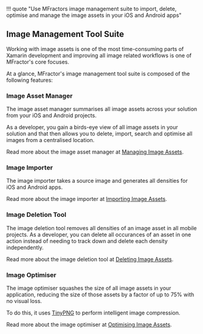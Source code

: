 !!! quote "Use MFractors image management suite to import, delete, optimise and manage the image assets in your iOS and Android apps"

## Image Management Tool Suite

Working with image assets is one of the most time-consuming parts of Xamarin development and improving all image related workflows is one of MFractor's core focuses.

At a glance, MFractor's image management tool suite is composed of the following features:

### Image Asset Manager

The image asset manager summarises all image assets across your solution from your iOS and Android projects.

As a developer, you gain a birds-eye view of all image assets in your solution and that then allows you to delete, import, search and optimise all images from a centralised location.

Read more about the image asset manager at [Managing Image Assets](/image-management/managing-image-assets).

### Image Importer

The image importer takes a source image and generates all densities for iOS and Android apps.

Read more about the image importer at [Importing Image Assets](/image-management/image-importer).

### Image Deletion Tool

The image deletion tool removes all densities of an image asset in all mobile projects. As a developer, you can delete all occurances of an asset in one action instead of needing to track down and delete each density independently.

Read more about the image deletion tool at [Deleting Image Assets](/image-management/deleting-image-assets).

### Image Optimiser

The image optimiser squashes the size of all image assets in your application, reducing the size of those assets by a factor of up to 75% with no visual loss.

To do this, it uses [TinyPNG](https://tinypng.com/) to perform intelligent image compression.

Read more about the image optimiser at [Optimising Image Assets](/image-management/optimising-image-assets).
